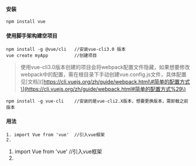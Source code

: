 #### 安装

```bash
npm install vue
```

#### 使用脚手架构建空项目

```
npm install -g @vue/cli   //安装vue-cli3.0 版本
vue create myApp          //创建项目
```

> 使用vue-cli3.0版本创建的项目会将webpack配置文件隐藏，如果想要修改webpack中的配置，需在根目录下手动创建vue.config.js文件，具体配置见\[文档\]\([https://cli.vuejs.org/zh/guide/webpack.html\#简单的配置方式\](https://cli.vuejs.org/zh/guide/webpack.html#简单的配置方式%29\)

```
npm install -g vue-cli    //安装的是vue-cli2.X版本，想要更换版本，需卸载之前版本
```

#### 用法

```
1. import Vue from 'vue'  //引入vue框架
2. 
```

1. import Vue from 'vue'      //引入vue框架
2. 


